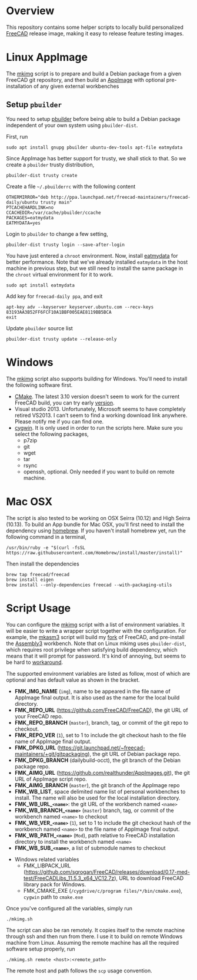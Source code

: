 # Overview

This repository contains some helper scripts to locally build personalized
[FreeCAD](https://github.com/FreeCAD/FreeCAD) release image, making it easy
to release feature testing images.

# Linux AppImage

The [mkimg](./mkimg.sh) script is to prepare and build a Debian package from
a given FreeCAD git repository, and then build an [AppImage](https://appimage.org/) 
with optional pre-installation of any given external workbenches

## Setup `pbuilder`

You need to setup [pbuilder](https://wiki.ubuntu.com/PbuilderHowto) before
being able to build a Debian package independent of your own system using
`pbuilder-dist`. 

First, run

```
sudo apt install gnupg pbuilder ubuntu-dev-tools apt-file eatmydata
```

Since AppImage has better support for trusty, we shall stick to that. So we
create a `pbuilder` trusty distribution, 

```
pbuilder-dist trusty create
```

Create a file `~/.pbuilderrc` with the following content

```
OTHERMIRROR="deb http://ppa.launchpad.net/freecad-maintainers/freecad-daily/ubuntu trusty main"
PTCACHEHARDLINK=no
CCACHEDIR=/var/cache/pbuilder/ccache
PACKAGES=eatmydata
EATMYDATA=yes
```

Login to `pbuilder` to change a few setting,

```
pbuilder-dist trusty login --save-after-login
```

You have just entered a `chroot` environment. Now, install 
[eatmydata](http://manpages.ubuntu.com/manpages/artful/man1/eatmydata.1.html)
for better performance. Note that we've already installed `eatmydata` in the
host machine in previous step, but we still need to install the same package in
the `chroot` virtual environment for it to work.

```
sudo apt install eatmydata
```

Add key for `freecad-daily ppa`, and exit

```
apt-key adv --keyserver keyserver.ubuntu.com --recv-keys 83193AA3B52FF6FCF10A1BBF005EAE8119BB5BCA
exit 
```

Update `pbuilder` source list

```
pbuilder-dist trusty update --release-only
```

# Windows

The [mkimg](./mkimg.sh) script also supports building for Windows. You'll need
to install the following software first.

* [CMake](https://cmake.org/). The latest 3.10 version doesn't seem to work for
  the current FreeCAD build, you can try early [version](https://cmake.org/files/v3.7/).
* Visual studio 2013. Unfortunately, Microsoft seems to have completely retired
  VS2013. I can't seem to find a working download link anywhere. Please notify
  me if you can find one.
* [cygwin](https://cygwin.com/install.html). It is only used in order to run
  the scripts here. Make sure you select the following packages,
    * p7zip
    * git
    * wget
    * tar
    * rsync
    * openssh, optional. Only needed if you want to build on remote machine.

# Mac OSX

The script is also tested to be working on OSX Seirra (10.12) and High Seirra
(10.13). To build an App bundle for Mac OSX, you'll first need to install the
dependency using [homebrew](https://brew.sh/). If you haven't install homebrew
yet, run the following command in a terminal,

```
/usr/bin/ruby -e "$(curl -fsSL https://raw.githubusercontent.com/Homebrew/install/master/install)"
```

Then install the dependencies

```
brew tap freecad/freecad
brew install eigen
brew install --only-dependencies freecad --with-packaging-utils
```

# Script Usage

You can configure the [mkimg](./mkimg.sh) script with a list of environment
variables. It will be easier to write a wrapper script together with the 
configuration. For example, the [mkasm3](./mkasm3.sh) script  will build my 
[fork](https://github.com/realthunder/FreeCAD/tree/LinkStage3) of FreeCAD, 
and pre-install the [Assembly3](https://github.com/realthunder/FreeCAD_assembly3)
workbench. Note that on Linux mkimg uses `pbuilder-dist`, which requires root privilege 
when satisfying build dependency, which means that it will prompt for password.
It's kind of annoying, but seems to be hard to
[workaround](https://pbuilder.alioth.debian.org/#nonrootchroot).

The supported environment variables are listed as follow, most of which are
optional and has default value as shown in the bracket.

- **FMK_IMG_NAME** (`img`), name to be appeared in the file name of AppImage
  final output. It is also used as the name for the local build directory.
- **FMK_REPO_URL** (https://github.com/FreeCAD/FreeCAD), the git URL of your
  FreeCAD repo.
- **FMK_REPO_BRANCH** (`master`), branch, tag, or commit of the git repo to
  checkout.
- **FMK_REPO_VER** (`1`), set to 1 to include the git checkout hash to the file
  name of AppImage final output.
- **FMK_DPKG_URL**
  (https://git.launchpad.net/~freecad-maintainers/+git/gitpackaging), the git
  URL of Debian package repo.
- **FMK_DPKG_BRANCH** (dailybuild-occt), the git branch of the Debian package
  repo.
- **FMK_AIMG_URL** (https://github.com/realthunder/AppImages.git), the git URL
  of AppImage script repo.
- **FMK_AIMG_BRANCH** (`master`), the git branch of the AppImage repo
- **FMK_WB_LIST**, space delimited name list of personal workbenches to
  install. The name will also be used for the local installation directory.
- **FMK_WB_URL_`<name>`**: the git URL of the workbench named `<name>`
- **FMK_WB_BRANCH_`<name>`** (`master`) branch, tag, or commit of the workbench
  named `<name>` to checkout
- **FMK_WB_VER_`<name>`** (`1`), set to 1 to include the git checkout hash of
  the workbench named `<name>` to the file name of AppImage final output.
- **FMK_WB_PATH_`<name>`** (`Mod`), path relative to FreeCAD installation
  directory to install the workbench named `<name>`
- **FMK_WB_SUB_`<name>`**, a list of submodule names to checkout
* Windows related variables
    * FMK_LIBPACK_URL
      (https://github.com/sgrogan/FreeCAD/releases/download/0.17-med-test/FreeCADLibs_11.5.3_x64_VC12.7z),
      URL to download FreeCAD library pack for Windows.
    * FMK_CMAKE_EXE (`/cygdrive/c/program files/*/bin/cmake.exe`), `cygwin`
      path to `cmake.exe`

Once you've configured all the variables, simply run

```
./mkimg.sh
```

The script can also be ran remotely. It copies itself to the remote machine
through ssh and then run from there. I use it to build on remote Windows
machine from Linux. Assuming the remote machine has all the required software
setup properly, run

```
./mkimg.sh remote <host>:<remote_path>
```

The remote host and path follows the `scp` usage convention.

